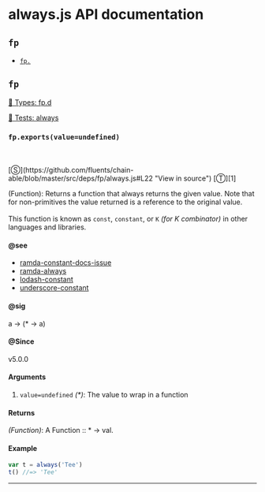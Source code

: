 # always.js API documentation

<!-- div class="toc-container" -->

<!-- div -->

## `fp`
* <a href="#fp-prototype-"  data-meta="exports value undefined a a"  data-call="exports value undefined"  data-category="Function"  data-description="Function Returns a function that always returns the given value Note that for non primitives the value returned is a reference to the original value br br This function is known as const constant or K for K combinator in other languages and libraries"  data-member="fp"  data-see="href https github com ramda ramda issues 1038 label ramda constant docs issue href https github com ramda ramda blob master src always js label ramda always href https github com lodash lodash issues 1010 label lodash constant href http underscorejs org constant label underscore constant"  data-all="meta exports value undefined n a a call exports value undefined category Function description Function Returns a function that always returns the given value Note that for nnon primitives the value returned is a reference to the original value n br n br nThis function is known as const constant or K for K combinator in nother languages and libraries name member fp see href https github com ramda ramda issues 1038 label ramda constant docs issue href https github com ramda ramda blob master src always js label ramda always href https github com lodash lodash issues 1010 label lodash constant href http underscorejs org constant label underscore constant notes todos klassProps" >`fp.`</a>

<!-- /div -->

<!-- /div -->

<!-- div class="doc-container" -->

<!-- div -->

## `fp`

<!-- div -->

<a href="https://github.com/fluents/chain-able/blob/master/typings/fp.d.ts">🌊  Types: fp.d</a>&nbsp;

<a href="https://github.com/fluents/chain-able/blob/master/test/fp/always.js">🔬  Tests: always</a>&nbsp;

<h3 id="fp-prototype-" data-member="fp" data-category="Function" data-name="always"><code>fp.exports(value=undefined)</code></h3>
<br>
<br>
[&#x24C8;](https://github.com/fluents/chain-able/blob/master/src/deps/fp/always.js#L22 "View in source") [&#x24C9;][1]

(Function): Returns a function that always returns the given value. Note that for
non-primitives the value returned is a reference to the original value.
<br>
<br>
This function is known as `const`, `constant`, or `K` *(for K combinator)* in
other languages and libraries.


#### @see 

* <a href="https://github.com/ramda/ramda/issues/1038" >ramda-constant-docs-issue</a>
* <a href="https://github.com/ramda/ramda/blob/master/src/always.js" >ramda-always</a>
* <a href="https://github.com/lodash/lodash/issues/1010" >lodash-constant</a>
* <a href="http://underscorejs.org/#constant" >underscore-constant</a>

#### @sig 

a -> (* -> a) 

#### @Since
v5.0.0

#### Arguments
1. `value=undefined` *(&#42;)*: The value to wrap in a function

#### Returns
*(Function)*: A Function :: &#42; -> val.

#### Example
```js
var t = always('Tee')
t() //=> 'Tee'

```
---

<!-- /div -->

<!-- /div -->

<!-- /div -->

 [1]: #fp "Jump back to the TOC."
